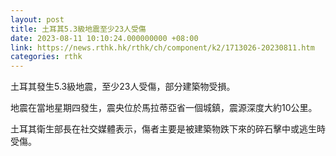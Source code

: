 ```yaml
---
layout: post
title: 土耳其5.3級地震至少23人受傷
date: 2023-08-11 10:10:24.000000000 +08:00
link: https://news.rthk.hk/rthk/ch/component/k2/1713026-20230811.htm
categories: rthk
---
```


土耳其發生5.3級地震，至少23人受傷，部分建築物受損。

地震在當地星期四發生，震央位於馬拉蒂亞省一個城鎮，震源深度大約10公里。

土耳其衛生部長在社交媒體表示，傷者主要是被建築物跌下來的碎石擊中或逃生時受傷。
